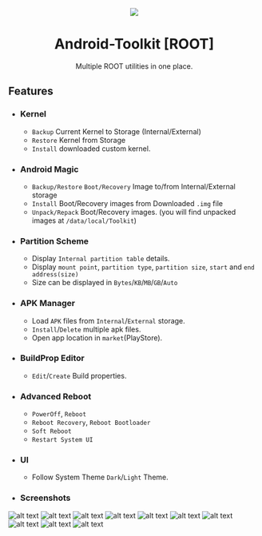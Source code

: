 
<p align="center"> <img src="https://raw.githubusercontent.com/meudayhegde/Android-Toolkit-ROOT-/master/app/src/main/res/mipmap-xxxhdpi/ic_launcher_round.png" </p>
<center>
<h1> Android-Toolkit [ROOT]</h1>

Multiple ROOT utilities in one place.</center>


## Features

* ### Kernel
	* ```Backup``` Current Kernel to Storage (Internal/External)
	* ```Restore``` Kernel from Storage
	* ```Install``` downloaded custom kernel.

* ### Android Magic
	* ```Backup/Restore``` ```Boot/Recovery``` Image to/from Internal/External storage
	* ```Install``` Boot/Recovery images from Downloaded ```.img``` file
	* ```Unpack/Repack``` Boot/Recovery images. (you will find unpacked images at ```/data/local/Toolkit```)

* ### Partition Scheme
	* Display ```Internal partition table``` details.
	* Display ```mount point```, ```partition type```, ```partition size```, ```start``` and ```end address(size)```
	* Size can be displayed in ```Bytes```/```KB```/```MB```/```GB```/```Auto```

* ### APK Manager
	* Load ```APK``` files from ```Internal```/```External``` storage.
	* ```Install```/```Delete``` multiple apk files.
	* Open app location in ```market```(PlayStore).
* ### BuildProp Editor
	* ```Edit```/```Create``` Build properties.
	
* ### Advanced Reboot
	* ```PowerOff```, ```Reboot```
	* ```Reboot Recovery```, ```Reboot Bootloader```
	* ```Soft Reboot```
	* ```Restart System UI```
	
* ### UI
	* Follow System Theme ```Dark```/```Light``` Theme.
	
* ### Screenshots
![alt text](https://raw.githubusercontent.com/meudayhegde/Android-Toolkit-ROOT-/master/screenshots/photo_2019-12-20_08-33-57.jpg) ![alt text](https://raw.githubusercontent.com/meudayhegde/Android-Toolkit-ROOT-/master/screenshots/photo_2019-12-20_08-35-00.jpg) ![alt text](https://raw.githubusercontent.com/meudayhegde/Android-Toolkit-ROOT-/master/screenshots/photo_2019-12-20_08-35-07.jpg) ![alt text](https://raw.githubusercontent.com/meudayhegde/Android-Toolkit-ROOT-/master/screenshots/photo_2019-12-20_08-35-19.jpg) ![alt text](https://raw.githubusercontent.com/meudayhegde/Android-Toolkit-ROOT-/master/screenshots/photo_2019-12-20_08-35-26.jpg) ![alt text](https://raw.githubusercontent.com/meudayhegde/Android-Toolkit-ROOT-/master/screenshots/photo_2019-12-20_08-35-32.jpg) ![alt text](https://raw.githubusercontent.com/meudayhegde/Android-Toolkit-ROOT-/master/screenshots/photo_2019-12-20_08-34-51.jpg) ![alt text](https://raw.githubusercontent.com/meudayhegde/Android-Toolkit-ROOT-/master/screenshots/photo_2019-12-20_08-34-44.jpg) ![alt text](https://raw.githubusercontent.com/meudayhegde/Android-Toolkit-ROOT-/master/screenshots/photo_2019-12-20_08-34-30.jpg) ![alt text](https://raw.githubusercontent.com/meudayhegde/Android-Toolkit-ROOT-/master/screenshots/photo_2019-12-20_08-35-40.jpg)
		